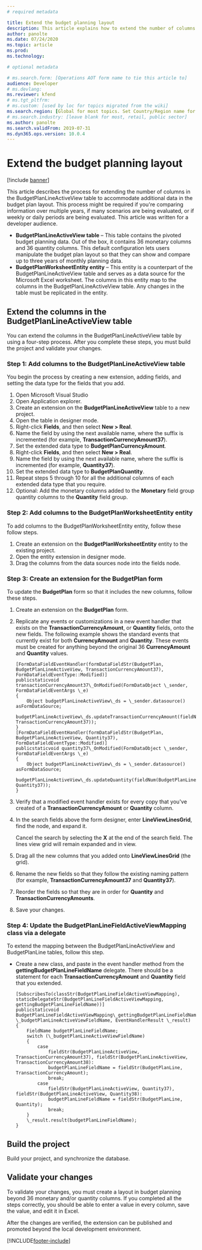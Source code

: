 ```yaml
---
# required metadata

title: Extend the budget planning layout
description: This article explains how to extend the number of columns in the BudgetPlanLineActiveView table to accommodate additional data in the budget plan layout.
author: panolte
ms.date: 07/24/2020
ms.topic: article
ms.prod: 
ms.technology: 

# optional metadata

# ms.search.form: [Operations AOT form name to tie this article to]
audience: Developer
# ms.devlang: 
ms.reviewer: kfend
# ms.tgt_pltfrm: 
# ms.custom: [used by loc for topics migrated from the wiki]
ms.search.region: [Global for most topics. Set Country/Region name for localizations]
# ms.search.industry: [leave blank for most, retail, public sector]
ms.author: panolte
ms.search.validFrom: 2019-07-31 
ms.dyn365.ops.version: 10.0.4
---
```


# Extend the budget planning layout

[!include [banner](../includes/banner.md)]

This article describes the process for extending the number of columns in the BudgetPlanLineActiveView table to accommodate additional data in the budget plan layout. This process might be required if you're comparing information over multiple years, if many scenarios are being evaluated, or if weekly or daily periods are being evaluated. This article was written for a developer audience.

- **BudgetPlanLineActiveView table** – This table contains the pivoted budget planning data. Out of the box, it contains 36 monetary columns and 36 quantity columns. This default configuration lets users manipulate the budget plan layout so that they can show and compare up to three years of monthly planning data.
- **BudgetPlanWorksheetEntity entity** – This entity is a counterpart of the BudgetPlanLineActiveView table and serves as a data source for the Microsoft Excel worksheet. The columns in this entity map to the columns in the BudgetPlanLineActiveView table. Any changes in the table must be replicated in the entity.

## Extend the columns in the BudgetPlanLineActiveView table

You can extend the columns in the BudgetPlanLineActiveView table by using a four-step process. After you complete these steps, you must build the project and validate your changes. 

### Step 1: Add columns to the BudgetPlanLineActiveView table

You begin the process by creating a new extension, adding fields, and setting the data type for the fields that you add.

1. Open Microsoft Visual Studio
2. Open Application explorer.
3. Create an extension on the **BudgetPlanLineActiveView** table to a new project.
4. Open the table in designer mode. 
5. Right-click **Fields**, and then select **New \> Real**.
6. Name the field by using the next available name, where the suffix is incremented (for example, **TransactionCurrencyAmount37**).
7. Set the extended data type to **BudgetPlanCurrencyAmount**.
8. Right-click **Fields**, and then select **New \> Real**.
9. Name the field by using the next available name, where the suffix is incremented (for example, **Quantity37**).
10. Set the extended data type to **BudgetPlanQuantity**.
11. Repeat steps 5 through 10 for all the additional columns of each extended data type that you require.
12. Optional: Add the monetary columns added to the **Monetary** field group quantity columns to the **Quantity** field group.

### Step 2: Add columns to the BudgetPlanWorksheetEntity entity

To add columns to the BudgetPlanWorksheetEntity entity, follow these follow steps.

1. Create an extension on the **BudgetPlanWorksheetEntity** entity to the existing project.
2. Open the entity extension in designer mode.
3. Drag the columns from the data sources node into the fields node.

### Step 3: Create an extension for the BudgetPlan form

To update the **BudgetPlan** form so that it includes the new columns, follow these steps.

1. Create an extension on the **BudgetPlan** form.
2. Replicate any events or customizations in a new event handler that exists on the **TransactionCurrencyAmount**, or **Quantity** fields, onto the new fields. The following example shows the standard events that currently exist for both **CurrencyAmount** and **Quantity**. These events must be created for anything beyond the original 36 **CurrencyAmount** and **Quantity** values.

    ```xpp
    [FormDataFieldEventHandler(formDataFieldStr(BudgetPlan, BudgetPlanLineActiveView, TransactionCurrencyAmount37), FormDataFieldEventType::Modified)]
    publicstaticvoid transactionCurrencyAmount37\_OnModified(FormDataObject \_sender, FormDataFieldEventArgs \_e)
    {
        Object budgetPlanLineActiveView\_ds = \_sender.datasource() asFormDataSource;
        budgetPlanLineActiveView\_ds.updateTransactionCurrencyAmount(fieldNum(BudgetPlanLineActiveView, TransactionCurrencyAmount37));
    }
    [FormDataFieldEventHandler(formDataFieldStr(BudgetPlan, BudgetPlanLineActiveView, Quantity37), FormDataFieldEventType::Modified)]
    publicstaticvoid quantity37\_OnModified(FormDataObject \_sender, FormDataFieldEventArgs \_e)
    {
        Object budgetPlanLineActiveView\_ds = \_sender.datasource() asFormDataSource;
        budgetPlanLineActiveView\_ds.updateQuantity(fieldNum(BudgetPlanLineActiveView, Quantity37));
    }
    ```

3. Verify that a modified event handler exists for every copy that you've created of a **TransactionCurrencyAmount** or **Quantity** column.
4. In the search fields above the form designer, enter **LineViewLinesGrid**, find the node, and expand it. 

    Cancel the search by selecting the **X** at the end of the search field. The lines view grid will remain expanded and in view.

5. Drag all the new columns that you added onto **LineViewLinesGrid** (the grid).
6. Rename the new fields so that they follow the existing naming pattern (for example, **TransactionCurrencyAmount37** and **Quantity37**).
7. Reorder the fields so that they are in order for **Quantity** and **TransactionCurrencyAmounts**.
8. Save your changes.

### Step 4: Update the BudgetPlanLineFieldActiveViewMapping class via a delegate

To extend the mapping between the BudgetPlanLineActiveView and BudgetPlanLine tables, follow this step.

- Create a new class, and paste in the event handler method from the **gettingBudgetPlanLineFieldName** delegate. There should be a statement for each **TransactionCurrencyAmount** and **Quantity** field that you extended.

    ```xpp
    [SubscribesTo(classStr(BudgetPlanLineFieldActiveViewMapping), staticDelegateStr(BudgetPlanLineFieldActiveViewMapping, gettingBudgetPlanLineFieldName))]
    publicstaticvoid BudgetPlanLineFieldActiveViewMapping\_gettingBudgetPlanLineFieldName(FieldName \_budgetPlanLineActiveViewFieldName, EventHandlerResult \_result)
    {
        FieldName budgetPlanLineFieldName;
        switch (\_budgetPlanLineActiveViewFieldName)
        {
            case
                fieldStr(BudgetPlanLineActiveView, TransactionCurrencyAmount37), fieldStr(BudgetPlanLineActiveView, TransactionCurrencyAmount38):
                budgetPlanLineFieldName = fieldStr(BudgetPlanLine, TransactionCurrencyAmount);
                break;
            case
                fieldStr(BudgetPlanLineActiveView, Quantity37), fieldStr(BudgetPlanLineActiveView, Quantity38):
                budgetPlanLineFieldName = fieldStr(BudgetPlanLine, Quantity);
                break;
        }
        \_result.result(budgetPlanLineFieldName);
    }
    ```

## Build the project

Build your project, and synchronize the database.

## Validate your changes

To validate your changes, you must create a layout in budget planning beyond 36 monetary and/or quantity columns. If you completed all the steps correctly, you should be able to enter a value in every column, save the value, and edit it in Excel.

After the changes are verified, the extension can be published and promoted beyond the local development environment. 


[!INCLUDE[footer-include](../../includes/footer-banner.md)]
